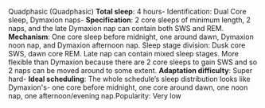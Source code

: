Quadphasic (Quadphasic)
**Total sleep**: 4 hours- Identification: Dual Core sleep, Dymaxion naps- 
**Specification**: 2 core sleeps of minimum length, 2 naps, and the late Dymaxion nap can contain both SWS and REM.
**Mechanism**: One core sleep before midnight, one around dawn, Dymaxion noon nap, and Dymaxion afternoon nap. Sleep stage division: Dusk core SWS, dawn core REM. Late nap can contain mixed sleep stages. More flexible than Dymaxion because there are 2 core sleeps to gain SWS and so 2 naps can be moved around to some extent.
**Adaptation difficulty**: Super hard- 
**Ideal scheduling**: The whole schedule’s sleep distribution looks like Dymaxion's- one core before midnight, one core around dawn, one noon nap, one afternoon/evening nap.Popularity: Very low
